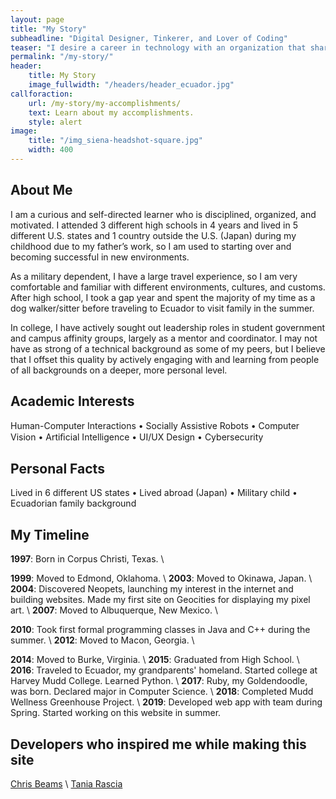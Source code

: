 ```yaml
---
layout: page
title: "My Story"
subheadline: "Digital Designer, Tinkerer, and Lover of Coding"
teaser: "I desire a career in technology with an organization that shares my passion for powerful, efficient, and elegant design."
permalink: "/my-story/"
header:
    title: My Story
    image_fullwidth: "/headers/header_ecuador.jpg"
callforaction: 
    url: /my-story/my-accomplishments/
    text: Learn about my accomplishments.
    style: alert
image:
    title: "/img_siena-headshot-square.jpg"
    width: 400
---
```

## About Me
I am a curious and self-directed learner who is disciplined, organized, and motivated. I attended 3 different high schools in 4 years and lived in 5 different U.S. states and 1 country outside the U.S. (Japan) during my childhood due to my father’s work, so I am used to starting over and becoming successful in new environments.

As a military dependent, I have a large travel experience, so I am very comfortable and familiar with different environments, cultures, and customs. After high school, I took a gap year and spent the majority of my time as a dog walker/sitter before traveling to Ecuador to visit family in the summer.

In college, I have actively sought out leadership roles in student government and campus affinity groups, largely as a mentor and coordinator. I may not have as strong of a technical background as some of my peers, but I believe that I offset this quality by actively engaging with and learning from people of all backgrounds on a deeper, more personal level.

## Academic Interests
Human-Computer Interactions • Socially Assistive Robots • Computer Vision • Artiﬁcial Intelligence • UI/UX Design • Cybersecurity

## Personal Facts
Lived in 6 different US states • Lived abroad (Japan) • Military child • Ecuadorian family background

## My Timeline
__1997__: Born in Corpus Christi, Texas. \\
<!---__199?__: Father bought first Mac \\ --->
__1999__: Moved to Edmond, Oklahoma. \\
__2003__: Moved to Okinawa, Japan. \\
__2004__: Discovered Neopets, launching my interest in the internet and building websites. Made my first site on Geocities for displaying my pixel art. \\
__2007__: Moved to Albuquerque, New Mexico. \\
<!---__????__: Get my first windows laptop \\ --->
__2010__: Took first formal programming classes in Java and C++ during the summer. \\
__2012__: Moved to Macon, Georgia. \\
<!---__20??__: \\ --->
__2014__: Moved to Burke, Virginia. \\
__2015__: Graduated from High School. \\
__2016__: Traveled to Ecuador, my grandparents' homeland. Started college at Harvey Mudd College. Learned Python. \\
__2017__: Ruby, my Goldendoodle, was born. Declared major in Computer Science. \\
__2018__: Completed Mudd Wellness Greenhouse Project. \\
__2019__: Developed web app with team during Spring. Started working on this website in summer.

## Developers who inspired me while making this site
[Chris Beams](https://chris.beams.io/) \\
[Tania Rascia](https://www.taniarascia.com)